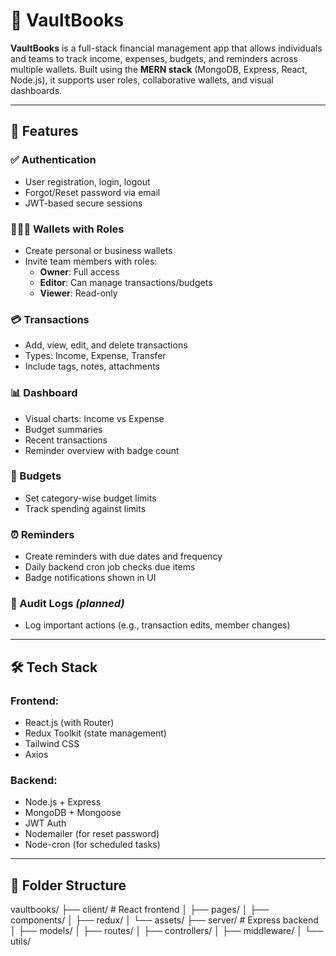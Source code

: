 # 💼 VaultBooks

**VaultBooks** is a full-stack financial management app that allows individuals and teams to track income, expenses, budgets, and reminders across multiple wallets. Built using the **MERN stack** (MongoDB, Express, React, Node.js), it supports user roles, collaborative wallets, and visual dashboards.

---

## 🚀 Features

### ✅ Authentication
- User registration, login, logout
- Forgot/Reset password via email
- JWT-based secure sessions

### 🧑‍🤝‍🧑 Wallets with Roles
- Create personal or business wallets
- Invite team members with roles:
  - **Owner**: Full access
  - **Editor**: Can manage transactions/budgets
  - **Viewer**: Read-only

### 💳 Transactions
- Add, view, edit, and delete transactions
- Types: Income, Expense, Transfer
- Include tags, notes, attachments

### 📊 Dashboard
- Visual charts: Income vs Expense
- Budget summaries
- Recent transactions
- Reminder overview with badge count

### 🧾 Budgets
- Set category-wise budget limits
- Track spending against limits

### ⏰ Reminders
- Create reminders with due dates and frequency
- Daily backend cron job checks due items
- Badge notifications shown in UI

### 🧠 Audit Logs *(planned)*
- Log important actions (e.g., transaction edits, member changes)

---

## 🛠 Tech Stack

### Frontend:
- React.js (with Router)
- Redux Toolkit (state management)
- Tailwind CSS
- Axios

### Backend:
- Node.js + Express
- MongoDB + Mongoose
- JWT Auth
- Nodemailer (for reset password)
- Node-cron (for scheduled tasks)

---

## 📂 Folder Structure

vaultbooks/
├── client/ # React frontend
│ ├── pages/
│ ├── components/
│ ├── redux/
│ └── assets/
├── server/ # Express backend
│ ├── models/
│ ├── routes/
│ ├── controllers/
│ ├── middleware/
│ └── utils/

